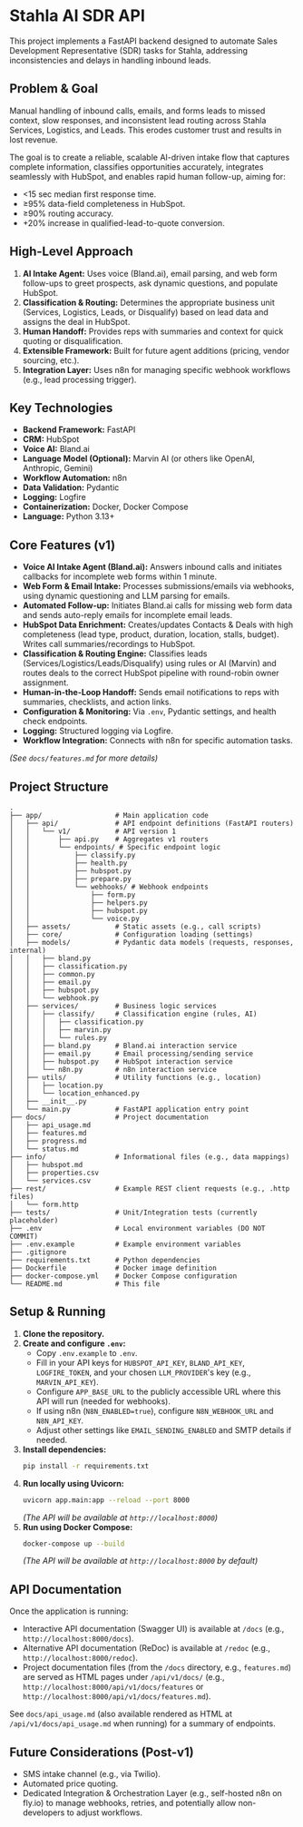 # Stahla AI SDR API

This project implements a FastAPI backend designed to automate Sales Development Representative (SDR) tasks for Stahla, addressing inconsistencies and delays in handling inbound leads.

## Problem & Goal

Manual handling of inbound calls, emails, and forms leads to missed context, slow responses, and inconsistent lead routing across Stahla Services, Logistics, and Leads. This erodes customer trust and results in lost revenue.

The goal is to create a reliable, scalable AI-driven intake flow that captures complete information, classifies opportunities accurately, integrates seamlessly with HubSpot, and enables rapid human follow-up, aiming for:
*   <15 sec median first response time.
*   ≥95% data-field completeness in HubSpot.
*   ≥90% routing accuracy.
*   +20% increase in qualified-lead-to-quote conversion.

## High-Level Approach

1.  **AI Intake Agent:** Uses voice (Bland.ai), email parsing, and web form follow-ups to greet prospects, ask dynamic questions, and populate HubSpot.
2.  **Classification & Routing:** Determines the appropriate business unit (Services, Logistics, Leads, or Disqualify) based on lead data and assigns the deal in HubSpot.
3.  **Human Handoff:** Provides reps with summaries and context for quick quoting or disqualification.
4.  **Extensible Framework:** Built for future agent additions (pricing, vendor sourcing, etc.).
5.  **Integration Layer:** Uses n8n for managing specific webhook workflows (e.g., lead processing trigger).

## Key Technologies

*   **Backend Framework:** FastAPI
*   **CRM:** HubSpot
*   **Voice AI:** Bland.ai
*   **Language Model (Optional):** Marvin AI (or others like OpenAI, Anthropic, Gemini)
*   **Workflow Automation:** n8n
*   **Data Validation:** Pydantic
*   **Logging:** Logfire
*   **Containerization:** Docker, Docker Compose
*   **Language:** Python 3.13+

## Core Features (v1)

*   **Voice AI Intake Agent (Bland.ai):** Answers inbound calls and initiates callbacks for incomplete web forms within 1 minute.
*   **Web Form & Email Intake:** Processes submissions/emails via webhooks, using dynamic questioning and LLM parsing for emails.
*   **Automated Follow-up:** Initiates Bland.ai calls for missing web form data and sends auto-reply emails for incomplete email leads.
*   **HubSpot Data Enrichment:** Creates/updates Contacts & Deals with high completeness (lead type, product, duration, location, stalls, budget). Writes call summaries/recordings to HubSpot.
*   **Classification & Routing Engine:** Classifies leads (Services/Logistics/Leads/Disqualify) using rules or AI (Marvin) and routes deals to the correct HubSpot pipeline with round-robin owner assignment.
*   **Human-in-the-Loop Handoff:** Sends email notifications to reps with summaries, checklists, and action links.
*   **Configuration & Monitoring:** Via `.env`, Pydantic settings, and health check endpoints.
*   **Logging:** Structured logging via Logfire.
*   **Workflow Integration:** Connects with n8n for specific automation tasks.

*(See `docs/features.md` for more details)*

## Project Structure

```
.
├── app/                  # Main application code
│   ├── api/              # API endpoint definitions (FastAPI routers)
│   │   └── v1/           # API version 1
│   │       ├── api.py    # Aggregates v1 routers
│   │       └── endpoints/ # Specific endpoint logic
│   │           ├── classify.py
│   │           ├── health.py
│   │           ├── hubspot.py
│   │           ├── prepare.py
│   │           └── webhooks/ # Webhook endpoints
│   │               ├── form.py
│   │               ├── helpers.py
│   │               ├── hubspot.py
│   │               └── voice.py
│   ├── assets/           # Static assets (e.g., call scripts)
│   ├── core/             # Configuration loading (settings)
│   ├── models/           # Pydantic data models (requests, responses, internal)
│   │   ├── bland.py
│   │   ├── classification.py
│   │   ├── common.py
│   │   ├── email.py
│   │   ├── hubspot.py
│   │   └── webhook.py
│   ├── services/         # Business logic services
│   │   ├── classify/     # Classification engine (rules, AI)
│   │   │   ├── classification.py
│   │   │   ├── marvin.py
│   │   │   └── rules.py
│   │   ├── bland.py      # Bland.ai interaction service
│   │   ├── email.py      # Email processing/sending service
│   │   ├── hubspot.py    # HubSpot interaction service
│   │   └── n8n.py        # n8n interaction service
│   ├── utils/            # Utility functions (e.g., location)
│   │   ├── location.py
│   │   └── location_enhanced.py
│   ├── __init__.py
│   └── main.py           # FastAPI application entry point
├── docs/                 # Project documentation
│   ├── api_usage.md
│   ├── features.md
│   ├── progress.md
│   └── status.md
├── info/                 # Informational files (e.g., data mappings)
│   ├── hubspot.md
│   ├── properties.csv
│   └── services.csv
├── rest/                 # Example REST client requests (e.g., .http files)
│   └── form.http
├── tests/                # Unit/Integration tests (currently placeholder)
├── .env                  # Local environment variables (DO NOT COMMIT)
├── .env.example          # Example environment variables
├── .gitignore
├── requirements.txt      # Python dependencies
├── Dockerfile            # Docker image definition
├── docker-compose.yml    # Docker Compose configuration
└── README.md             # This file
```

## Setup & Running

1.  **Clone the repository.**
2.  **Create and configure `.env`:**
    *   Copy `.env.example` to `.env`.
    *   Fill in your API keys for `HUBSPOT_API_KEY`, `BLAND_API_KEY`, `LOGFIRE_TOKEN`, and your chosen `LLM_PROVIDER`'s key (e.g., `MARVIN_API_KEY`).
    *   Configure `APP_BASE_URL` to the publicly accessible URL where this API will run (needed for webhooks).
    *   If using n8n (`N8N_ENABLED=true`), configure `N8N_WEBHOOK_URL` and `N8N_API_KEY`.
    *   Adjust other settings like `EMAIL_SENDING_ENABLED` and SMTP details if needed.
3.  **Install dependencies:**
    ```bash
    pip install -r requirements.txt
    ```
4.  **Run locally using Uvicorn:**
    ```bash
    uvicorn app.main:app --reload --port 8000
    ```
    *(The API will be available at `http://localhost:8000`)*
5.  **Run using Docker Compose:**
    ```bash
    docker-compose up --build
    ```
    *(The API will be available at `http://localhost:8000` by default)*

## API Documentation

Once the application is running:

*   Interactive API documentation (Swagger UI) is available at `/docs` (e.g., `http://localhost:8000/docs`).
*   Alternative API documentation (ReDoc) is available at `/redoc` (e.g., `http://localhost:8000/redoc`).
*   Project documentation files (from the `/docs` directory, e.g., `features.md`) are served as HTML pages under `/api/v1/docs/` (e.g., `http://localhost:8000/api/v1/docs/features` or `http://localhost:8000/api/v1/docs/features.md`).

See `docs/api_usage.md` (also available rendered as HTML at `/api/v1/docs/api_usage.md` when running) for a summary of endpoints.

## Future Considerations (Post-v1)

*   SMS intake channel (e.g., via Twilio).
*   Automated price quoting.
*   Dedicated Integration & Orchestration Layer (e.g., self-hosted n8n on fly.io) to manage webhooks, retries, and potentially allow non-developers to adjust workflows.
